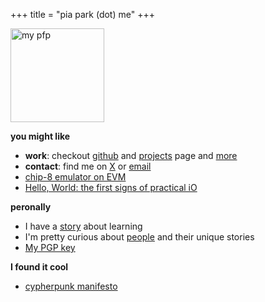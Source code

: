 +++
title = "pia park (dot) me"
+++

 <div style="flex: 1;">
    <img src="/images/pfp.png" alt="my pfp" style="width:150px;height:150px;">
  </div>

**you might like**
- **work**: checkout [github](https://github.com/rkdud007) and [projects](../projects/) page and [more](../misc)
- **contact**: find me on [X](https://x.com/0xpiapark) or [email](mailto:gayeongparkk@gmail.com)
- [chip-8 emulator on EVM](../chip-8-emulation-on-evm/)
- [Hello, World: the first signs of practical iO](https://machina-io.com/posts/hello_world_first.html)

**peronally**
- I have a [story](../just-a-story-about-joy-of-learning/) about learning
- I'm pretty curious about [people](../to-you/) and their unique stories
- [My PGP key](/pubkey.txt)
  
**I found it cool**
- [cypherpunk manifesto](https://cdn.nakamotoinstitute.org/docs/cypherpunk-manifesto.txt)
